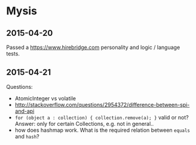 # Mysis

## 2015-04-20

Passed a https://www.hirebridge.com personality and logic / language tests.

## 2015-04-21

Questions:

- AtomicInteger vs volatile
- http://stackoverflow.com/questions/2954372/difference-between-spi-and-api
- `for (object a : collection) { collection.remove(a); }` valid or not? Answer: only for certain Collections, e.g. not in general..
- how does hashmap work. What is the required relation between `equals` and `hash`?
